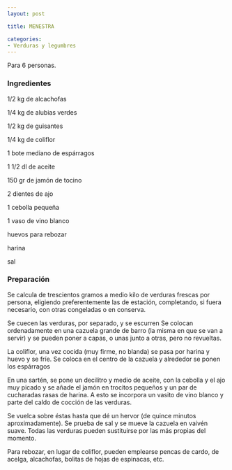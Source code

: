 ```yaml
---
layout: post

title: MENESTRA

categories:
- Verduras y legumbres
---
```

Para 6 personas.

<h3>Ingredientes</h3>
1/2 kg de alcachofas

1/4 kg de alubias verdes

1/2 kg de guisantes

1/4 kg de coliflor

1 bote mediano de espárragos

1 1/2 dl de aceite

150 gr de jamón de tocino

2 dientes de ajo

1 cebolla pequeña

1 vaso de vino blanco

huevos para rebozar

harina

sal

<h3>Preparación</h3>
Se calcula de trescientos gramos a medio kilo de verduras frescas por persona, eligiendo preferentemente las de estación, completando, si fuera necesario, con otras congeladas o en conserva.

Se cuecen las verduras, por separado, y se escurren Se colocan ordenadamente en una cazuela grande de barro (la misma en que se van a servir) y se pueden poner a capas, o unas junto a otras, pero no revueltas.

La coliflor, una vez cocida (muy firme, no blanda) se pasa por harina y huevo y se fríe. Se coloca en el centro de la cazuela y alrededor se ponen los espárragos

En una sartén, se pone un decilitro y medio de aceite, con la cebolla y el ajo muy picado y se añade el jamón en trocitos pequeños y un par de cucharadas rasas de harina. A esto se incorpora un vasito de vino blanco y parte del caldo de cocción de las verduras.

Se vuelca sobre éstas hasta que dé un hervor (de quince minutos aproximadamente). Se prueba de sal y se mueve la cazuela en vaivén suave. Todas las verduras pueden sustituirse por las más propias del momento.

Para rebozar, en lugar de coliflor, pueden emplearse pencas de cardo, de acelga, alcachofas, bolitas de hojas de espinacas, etc.